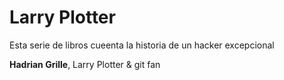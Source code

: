 # Larry Plotter

Esta serie de libros cueenta la historia de un hacker excepcional

**Hadrian Grille**, Larry Plotter & git fan
